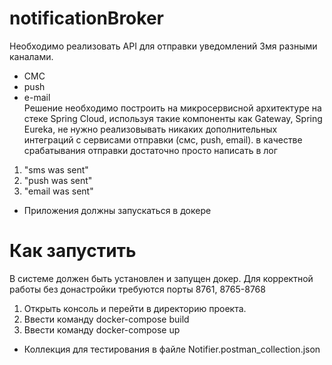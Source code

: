 # notificationBroker
Необходимо реализовать API для отправки уведомлений 3мя разными каналами.
* СМС
* push
* e-mail  
   Решение необходимо построить на микросервисной архитектуре на стеке Spring Cloud, используя такие компоненты как Gateway, Spring Eureka,  не нужно реализовывать никаких дополнительных интеграций с сервисами отправки (смс, push, email). в качестве срабатывания отправки достаточно просто написать в лог
1) "sms was sent"
2) "push was sent"
3) "email was sent"
* Приложения должны запускаться в докере

# Как запустить
В системе должен быть установлен и запущен докер.
Для корректной работы без донастройки требуются порты 8761, 8765-8768
1) Открыть консоль и перейти в директорию проекта.
2) Ввести команду docker-compose build
3) Ввести команду docker-compose up

* Коллекция для тестирования в файле Notifier.postman_collection.json
